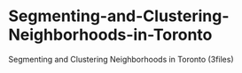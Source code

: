 # Segmenting-and-Clustering-Neighborhoods-in-Toronto
Segmenting and Clustering Neighborhoods in Toronto (3files)
